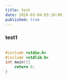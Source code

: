 ```yaml
---
title: test
date: 2020-03-04:03:10:00
published: true
---
```


### test1

```c

#include <stdio.h>
#include <stdlib.h>
int main(){
    return 0;
}
```
